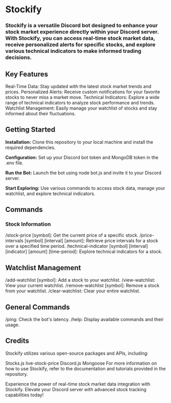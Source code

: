 # Stockify
### Stockify is a versatile Discord bot designed to enhance your stock market experience directly within your Discord server. With Stockify, you can access real-time stock market data, receive personalized alerts for specific stocks, and explore various technical indicators to make informed trading decisions.

## Key Features
Real-Time Data: Stay updated with the latest stock market trends and prices.
Personalized Alerts: Receive custom notifications for your favorite stocks to never miss a market move.
Technical Indicators: Explore a wide range of technical indicators to analyze stock performance and trends.
Watchlist Management: Easily manage your watchlist of stocks and stay informed about their fluctuations.
## Getting Started
**Installation:** Clone this repository to your local machine and install the required dependencies.

**Configuration:** Set up your Discord bot token and MongoDB token in the .env file.

**Run the Bot:** Launch the bot using node bot.js and invite it to your Discord server.

**Start Exploring:** Use various commands to access stock data, manage your watchlist, and explore technical indicators.

## Commands
### Stock Information
/stock-price [symbol]: Get the current price of a specific stock.
/price-intervals [symbol] [interval] [amount]: Retrieve price intervals for a stock over a specified time period.
/technical-indicator [symbol] [interval] [indicator] [amount] [time-period]: Explore technical indicators for a stock.
## Watchlist Management
/add-watchlist [symbol]: Add a stock to your watchlist.
/view-watchlist: View your current watchlist.
/remove-watchlist [symbol]: Remove a stock from your watchlist.
/clear-watchlist: Clear your entire watchlist.
## General Commands
/ping: Check the bot's latency.
/help: Display available commands and their usage.
## Credits
Stockify utilizes various open-source packages and APIs, including:

Stocks.js
live-stock-price
Discord.js
Mongoose
For more information on how to use Stockify, refer to the documentation and tutorials provided in the repository.

Experience the power of real-time stock market data integration with Stockify. Elevate your Discord server with advanced stock tracking capabilities today!